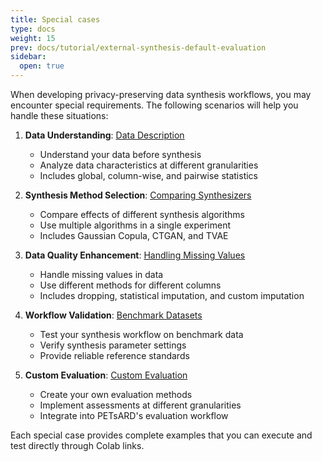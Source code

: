 ```yaml
---
title: Special cases
type: docs
weight: 15
prev: docs/tutorial/external-synthesis-default-evaluation
sidebar:
  open: true
---
```



When developing privacy-preserving data synthesis workflows, you may encounter special requirements. The following scenarios will help you handle these situations:

1. **Data Understanding**: [Data Description](docs/tutorial/special-cases/data-description)
   - Understand your data before synthesis
   - Analyze data characteristics at different granularities
   - Includes global, column-wise, and pairwise statistics

2. **Synthesis Method Selection**: [Comparing Synthesizers](docs/tutorial/special-cases/comparing-synthesizers)
   - Compare effects of different synthesis algorithms
   - Use multiple algorithms in a single experiment
   - Includes Gaussian Copula, CTGAN, and TVAE

3. **Data Quality Enhancement**: [Handling Missing Values](docs/tutorial/special-cases/handling-missing-values)
   - Handle missing values in data
   - Use different methods for different columns
   - Includes dropping, statistical imputation, and custom imputation

4. **Workflow Validation**: [Benchmark Datasets](docs/tutorial/special-cases/benchmark-datasets)
   - Test your synthesis workflow on benchmark data
   - Verify synthesis parameter settings
   - Provide reliable reference standards

5. **Custom Evaluation**: [Custom Evaluation](docs/tutorial/special-cases/custom-evaluation)
   - Create your own evaluation methods
   - Implement assessments at different granularities
   - Integrate into PETsARD's evaluation workflow

Each special case provides complete examples that you can execute and test directly through Colab links.